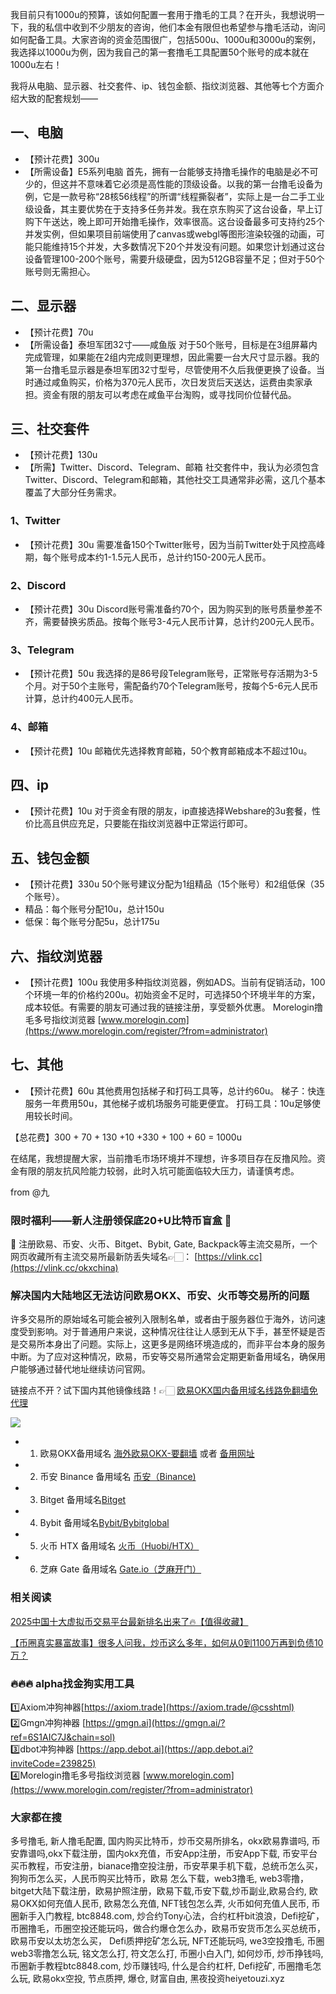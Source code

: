我目前只有1000u的预算，该如何配置一套用于撸毛的工具？在开头，我想说明一下，我的私信中收到不少朋友的咨询，他们本金有限但也希望参与撸毛活动，询问如何配备工具。大家咨询的资金范围很广，包括500u、1000u和3000u的案例，我选择以1000u为例，因为我自己的第一套撸毛工具配置50个账号的成本就在1000u左右！

我将从电脑、显示器、社交套件、ip、钱包金额、指纹浏览器、其他等七个方面介绍大致的配套规划——

## 一、电脑
- 【预计花费】300u
- 【所需设备】E5系列电脑
首先，拥有一台能够支持撸毛操作的电脑是必不可少的，但这并不意味着它必须是高性能的顶级设备。以我的第一台撸毛设备为例，它是一款号称“28核56线程”的所谓“线程撕裂者”，实际上是一台二手工业级设备，其主要优势在于支持多任务并发。我在京东购买了这台设备，早上订购下午送达，晚上即可开始撸毛操作，效率很高。这台设备最多可支持约25个并发实例，但如果项目前端使用了canvas或webgl等图形渲染较强的动画，可能只能维持15个并发，大多数情况下20个并发没有问题。如果您计划通过这台设备管理100-200个账号，需要升级硬盘，因为512GB容量不足；但对于50个账号则无需担心。

## 二、显示器
- 【预计花费】70u
- 【所需设备】泰坦军团32寸——咸鱼版
对于50个账号，目标是在3组屏幕内完成管理，如果能在2组内完成则更理想，因此需要一台大尺寸显示器。我的第一台撸毛显示器是泰坦军团32寸型号，尽管使用不久后我便更换了设备。当时通过咸鱼购买，价格为370元人民币，次日发货后天送达，运费由卖家承担。资金有限的朋友可以考虑在咸鱼平台淘购，或寻找同价位替代品。

## 三、社交套件
- 【预计花费】130u
- 【所需】Twitter、Discord、Telegram、邮箱
社交套件中，我认为必须包含Twitter、Discord、Telegram和邮箱，其他社交工具通常非必需，这几个基本覆盖了大部分任务需求。

### 1、Twitter
- 【预计花费】30u
需要准备150个Twitter账号，因为当前Twitter处于风控高峰期，每个账号成本约1-1.5元人民币，总计约150-200元人民币。

### 2、Discord
- 【预计花费】30u
Discord账号需准备约70个，因为购买到的账号质量参差不齐，需要替换劣质品。按每个账号3-4元人民币计算，总计约200元人民币。

### 3、Telegram
- 【预计花费】50u
我选择的是86号段Telegram账号，正常账号存活期为3-5个月。对于50个主账号，需配备约70个Telegram账号，按每个5-6元人民币计算，总计约400元人民币。

### 4、邮箱
- 【预计花费】10u
邮箱优先选择教育邮箱，50个教育邮箱成本不超过10u。

## 四、ip
- 【预计花费】10u
对于资金有限的朋友，ip直接选择Webshare的3u套餐，性价比高且供应充足，只要能在指纹浏览器中正常运行即可。

## 五、钱包金额
- 【预计花费】330u
50个账号建议分配为1组精品（15个账号）和2组低保（35个账号）。
- 精品：每个账号分配10u，总计150u
- 低保：每个账号分配5u，总计175u

## 六、指纹浏览器
- 【预计花费】100u
我使用多种指纹浏览器，例如ADS。当前有促销活动，100个环境一年的价格约200u。初始资金不足时，可选择50个环境半年的方案，成本较低。有需要的朋友可通过我的链接注册，享受额外优惠。
Morelogin撸毛多号指纹浏览器 [www.morelogin.com](https://www.morelogin.com/register/?from=administrator) 

## 七、其他
- 【预计花费】60u
其他费用包括梯子和打码工具等，总计约60u。
梯子：快连服务一年费用50u，其他梯子或机场服务可能更便宜。
打码工具：10u足够使用较长时间。

【总花费】300 + 70 + 130 +10 +330 + 100 + 60 = 1000u

在结尾，我想提醒大家，当前撸毛市场环境并不理想，许多项目存在反撸风险。资金有限的朋友抗风险能力较弱，此时入坑可能面临较大压力，请谨慎考虑。

from @九 

### 限时福利——新人注册领保底20+U比特币盲盒 🎁
🎁 注册欧易、币安、火币、Bitget、Bybit, Gate, Backpack等主流交易所，一个网页收藏所有主流交易所最新防丢失域名👉🏻： [https://vlink.cc](https://vlink.cc/okxchina)


### 解决国内大陆地区无法访问欧易OKX、币安、火币等交易所的问题
许多交易所的原始域名可能会被列入限制名单，或者由于服务器位于海外，访问速度受到影响。对于普通用户来说，这种情况往往让人感到无从下手，甚至怀疑是否是交易所本身出了问题。实际上，这更多是网络环境造成的，而非平台本身的服务中断。为了应对这种情况，欧易，币安等交易所通常会定期更新备用域名，确保用户能够通过替代地址继续访问官网。

链接点不开？试下国内其他镜像线路！👉🏻 [欧易OKX国内备用域名线路免翻墙免代理](https://vlink.cc/okxcn)

[![](https://307e939.webp.li/20250812124552161.png)](https://vlink.cc/okxcn)

- 1. 欧易OKX备用域名 [海外欧易OKX-要翻墙](https://www.okx.com/join/76527935) 或者 [备用网址](https://www.oucnyi.net/zh-hans/join/76527935) 
- 2. 币安 Binance 备用域名 [币安（Binance)](https://accounts.binance.com/zh-CN/register?ref=36457687)
- 3. Bitget 备用域名[Bitget](https://www.bitget.com/zh-CN/referral/register?from=referral&clacCode=VRNEYUTR)
- 4. Bybit 备用域名[Bybit/Bybitglobal](https://www.bybitglobal.com/zh-MY/invite/?ref=VMKORMM)
- 5. 火币 HTX 备用域名 [火币（Huobi/HTX）](https://www.htx.com/invite/zh-cn/1f?invite_code=whf45223)
- 6. 芝麻 Gate 备用域名 [Gate.io（芝麻开门）](https://www.gate.io/zh/signup?ref_type=103&ref=A1ERAQ)


### 相关阅读

[2025中国十大虚拟币交易平台最新排名出来了🔥【值得收藏】](https://btc8848.com/top-10-exchanges/)

[【币圈真实暴富故事】很多人问我，炒币这么多年，如何从0到1100万再到负债10万？](https://heiyetouzi.xyz/biquanstory001/)


### 🔥🔥🔥 alpha找金狗实用工具
1️⃣Axiom冲狗神器[https://axiom.trade](https://axiom.trade/@csshtml)  
2️⃣Gmgn冲狗神器 [https://gmgn.ai](https://gmgn.ai/?ref=6S1AIC7J&chain=sol)  
3️⃣dbot冲狗神器 [https://app.debot.ai](https://app.debot.ai?inviteCode=239825)  
4️⃣Morelogin撸毛多号指纹浏览器 [www.morelogin.com](https://www.morelogin.com/register/?from=administrator)  


### 大家都在搜
多号撸毛, 新人撸毛配置, 国内购买比特币，炒币交易所排名，okx欧易靠谱吗, 币安靠谱吗,okx下载注册，国内okx充值，币安App注册，币安App下载, 币安平台买币教程，币安注册，bianace撸空投注册，币安苹果手机下载，总统币怎么买，狗狗币怎么买，人民币购买比特币，欧易 怎么下载，web3撸毛, web3零撸，bitget大陆下载注册，欧易护照注册，欧易下载,币安下载,炒币副业,欧易合约, 欧易OKX如何充值人民币, 欧易怎么充值, NFT钱包怎么弄, 火币如何充值人民币, 币圈新手入门教程, btc8848.com, 炒合约Tony心法，合约杠杆bit浪浪，Defi挖矿，币圈撸毛，币圈空投还能玩吗，做合约爆仓怎么办，欧易币安货币怎么买总统币，欧易币安以太坊怎么买， Defi质押挖矿怎么玩, NFT还能玩吗, we3空投撸毛, 币圈web3零撸怎么玩, 铭文怎么打, 符文怎么打, 币圈小白入门, 如何炒币, 炒币挣钱吗, 币圈新手教程btc8848.com, 炒币赚钱吗, 什么是合约杠杆, Defi挖矿, 币圈撸毛怎么玩, 欧易okx空投, 节点质押, 爆仓, 财富自由, 黑夜投资heiyetouzi.xyz